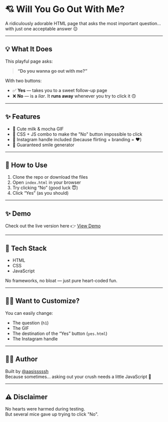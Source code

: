 # 💘 Will You Go Out With Me?

A ridiculously adorable HTML page that asks the most important question...  
with just one acceptable answer 😌

---

## 💡 What It Does

This playful page asks:

> **“Do you wanna go out with me?”**

With two buttons:
- ✅ **Yes** — takes you to a sweet follow-up page
- ❌ **No** — is a *liar*. It **runs away** whenever you try to click it 🙃

---

## ✨ Features

- 🐻 Cute milk & mocha GIF
- 🎯 CSS + JS combo to make the "No" button impossible to click
- 🔗 Instagram handle included (because flirting + branding = ❤️)
- 🤭 Guaranteed smile generator

---

## 🚀 How to Use

1. Clone the repo or download the files
2. Open `index.html` in your browser
3. Try clicking “No” (good luck 😇)
4. Click “Yes” (as you should)

---

## ✨ Demo

Check out the live version here 👉 [View Demo](https://aashish-pandey.github.io/AskingForDate/)

---

## 🧠 Tech Stack

- HTML
- CSS
- JavaScript

No frameworks, no bloat — just pure heart-coded fun.

---

## 🧙‍♂️ Want to Customize?

You can easily change:
- The question (`h1`)
- The GIF
- The destination of the “Yes” button (`yes.html`)
- The Instagram handle

---

## 👨‍💻 Author

Built by [@aasisssssh](https://www.instagram.com/aasisssssh/)  
Because sometimes... asking out your crush needs a little JavaScript 💌

---

## ⚠️ Disclaimer

No hearts were harmed during testing.  
But several mice gave up trying to click "No".
